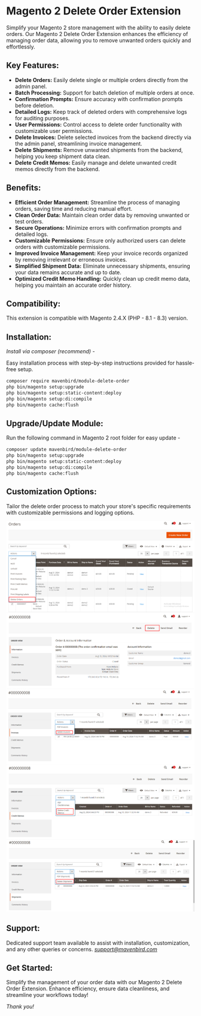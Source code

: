 # Magento 2 Delete Order Extension

Simplify your Magento 2 store management with the ability to easily delete orders. Our Magento 2 Delete Order Extension enhances the efficiency of managing order data, allowing you to remove unwanted orders quickly and effortlessly.

## Key Features:

- **Delete Orders:**
Easily delete single or multiple orders directly from the admin panel.
- **Batch Processing:**
Support for batch deletion of multiple orders at once.
- **Confirmation Prompts:**
Ensure accuracy with confirmation prompts before deletion.
- **Detailed Logs:**
Keep track of deleted orders with comprehensive logs for auditing purposes.
- **User Permissions:**
Control access to delete order functionality with customizable user permissions.
- **Delete Invoices:**
Delete selected invoices from the backend directly via the admin panel, streamlining invoice management.
- **Delete Shipments:**
Remove unwanted shipments from the backend, helping you keep shipment data clean.
- **Delete Credit Memos:**
Easily manage and delete unwanted credit memos directly from the backend.

## Benefits:

- **Efficient Order Management:**
Streamline the process of managing orders, saving time and reducing manual effort.
- **Clean Order Data:**
Maintain clean order data by removing unwanted or test orders.
- **Secure Operations:**
Minimize errors with confirmation prompts and detailed logs.
- **Customizable Permissions:**
Ensure only authorized users can delete orders with customizable permissions.
- **Improved Invoice Management:**
Keep your invoice records organized by removing irrelevant or erroneous invoices.
- **Simplified Shipment Data:**
Eliminate unnecessary shipments, ensuring your data remains accurate and up to date.
- **Optimized Credit Memo Handling:**
Quickly clean up credit memo data, helping you maintain an accurate order history.

## Compatibility:
This extension is compatible with Magento 2.4.X (PHP - 8.1 - 8.3) version.

## Installation:
*Install via composer (recommend)* - 

Easy installation process with step-by-step instructions provided for hassle-free setup.
~~~~~~~~~~~~~~~~~~~~~
composer require mavenbird/module-delete-order
php bin/magento setup:upgrade
php bin/magento setup:static-content:deploy
php bin/magento setup:di:compile
php bin/magento cache:flush
~~~~~~~~~~~~~~~~~~~~~

## Upgrade/Update Module:
Run the following command in Magento 2 root folder for easy update -
~~~~~~~~~~~~~~~~~~~~~
composer update mavenbird/module-delete-order
php bin/magento setup:upgrade
php bin/magento setup:static-content:deploy
php bin/magento setup:di:compile
php bin/magento cache:flush
~~~~~~~~~~~~~~~~~~~~~

## Customization Options:
Tailor the delete order process to match your store's specific requirements with customizable permissions and logging options.

![img3](./doc/images/3.png)
![img4](./doc/images/4.png)
![img5](./doc/images/5.png)
![img6](./doc/images/6.png) 
![img7](./doc/images/7.png)

## Support:
Dedicated support team available to assist with installation, customization, and any other queries or concerns.
*[support@mavenbird.com](mailto:support@mavenbird.com)* 

## Get Started:
Simplify the management of your order data with our Magento 2 Delete Order Extension. Enhance efficiency, ensure data cleanliness, and streamline your workflows today!

*Thank you!*
